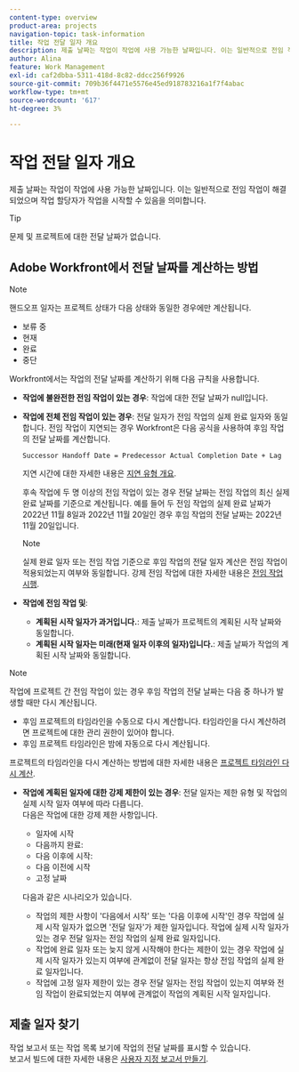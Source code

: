 ```yaml
---
content-type: overview
product-area: projects
navigation-topic: task-information
title: 작업 전달 일자 개요
description: 제출 날짜는 작업이 작업에 사용 가능한 날짜입니다. 이는 일반적으로 전임 작업이 해결되었으며 작업 할당자가 작업을 시작할 수 있음을 의미합니다.
author: Alina
feature: Work Management
exl-id: caf2dbba-5311-418d-8c82-ddcc256f9926
source-git-commit: 709b36f4471e5576e45ed918783216a1f7f4abac
workflow-type: tm+mt
source-wordcount: '617'
ht-degree: 3%

---
```


# 작업 전달 일자 개요

제출 날짜는 작업이 작업에 사용 가능한 날짜입니다. 이는 일반적으로 전임 작업이 해결되었으며 작업 할당자가 작업을 시작할 수 있음을 의미합니다.

>[!TIP]
>
>문제 및 프로젝트에 대한 전달 날짜가 없습니다.

## Adobe Workfront에서 전달 날짜를 계산하는 방법

>[!NOTE]
>
>핸드오프 일자는 프로젝트 상태가 다음 상태와 동일한 경우에만 계산됩니다.
>
>* 보류 중
>* 현재
>* 완료
>* 중단
>

Workfront에서는 작업의 전달 날짜를 계산하기 위해 다음 규칙을 사용합니다.

* **작업에 불완전한 전임 작업이 있는 경우**: 작업에 대한 전달 날짜가 null입니다.
* **작업에 전체 전임 작업이 있는 경우**: 전달 일자가 전임 작업의 실제 완료 일자와 동일합니다. 전임 작업이 지연되는 경우 Workfront은 다음 공식을 사용하여 후임 작업의 전달 날짜를 계산합니다.

  `Successor Handoff Date = Predecessor Actual Completion Date + Lag`

  지연 시간에 대한 자세한 내용은 [지연 유형 개요](../use-prdcssrs/lag-types.md).

  후속 작업에 두 명 이상의 전임 작업이 있는 경우 전달 날짜는 전임 작업의 최신 실제 완료 날짜를 기준으로 계산됩니다. 예를 들어 두 전임 작업의 실제 완료 날짜가 2022년 11월 8일과 2022년 11월 20일인 경우 후임 작업의 전달 날짜는 2022년 11월 20일입니다.

  >[!NOTE]
  >
  >   실제 완료 일자 또는 전임 작업 기준으로 후임 작업의 전달 일자 계산은 전임 작업이 적용되었는지 여부와 동일합니다. 강제 전임 작업에 대한 자세한 내용은 [전임 작업 시행](../use-prdcssrs/enforced-predecessors.md).


* **작업에 전임 작업 및**:

   * **계획된 시작 일자가 과거입니다.**: 제출 날짜가 프로젝트의 계획된 시작 날짜와 동일합니다.
   * **계획된 시작 일자는 미래(현재 일자 이후의 일자)입니다.**: 제출 날짜가 작업의 계획된 시작 날짜와 동일합니다.

>[!NOTE]
>
>작업에 프로젝트 간 전임 작업이 있는 경우 후임 작업의 전달 날짜는 다음 중 하나가 발생할 때만 다시 계산됩니다.
>
>* 후임 프로젝트의 타임라인을 수동으로 다시 계산합니다. 타임라인을 다시 계산하려면 프로젝트에 대한 관리 권한이 있어야 합니다.
>* 후임 프로젝트 타임라인은 밤에 자동으로 다시 계산됩니다.
>
>프로젝트의 타임라인을 다시 계산하는 방법에 대한 자세한 내용은 [프로젝트 타임라인 다시 계산](../../../manage-work/projects/manage-projects/recalculate-project-timeline.md).

* **작업에 계획된 일자에 대한 강제 제한이 있는 경우**: 전달 일자는 제한 유형 및 작업의 실제 시작 일자 여부에 따라 다릅니다.\
  다음은 작업에 대한 강제 제한 사항입니다.

   * 일자에 시작
   * 다음까지 완료:
   * 다음 이후에 시작:
   * 다음 이전에 시작
   * 고정 날짜

  다음과 같은 시나리오가 있습니다.

   * 작업의 제한 사항이 &#39;다음에서 시작&#39; 또는 &#39;다음 이후에 시작&#39;인 경우 작업에 실제 시작 일자가 없으면 &#39;전달 일자&#39;가 제한 일자입니다. 작업에 실제 시작 일자가 있는 경우 전달 일자는 전임 작업의 실제 완료 일자입니다.
   * 작업에 완료 일자 또는 늦지 않게 시작해야 한다는 제한이 있는 경우 작업에 실제 시작 일자가 있는지 여부에 관계없이 전달 일자는 항상 전임 작업의 실제 완료 일자입니다.
   * 작업에 고정 일자 제한이 있는 경우 전달 일자는 전임 작업이 있는지 여부와 전임 작업이 완료되었는지 여부에 관계없이 작업의 계획된 시작 일자입니다.

## 제출 일자 찾기

작업 보고서 또는 작업 목록 보기에 작업의 전달 날짜를 표시할 수 있습니다.\
보고서 빌드에 대한 자세한 내용은 [사용자 지정 보고서 만들기](../../../reports-and-dashboards/reports/creating-and-managing-reports/create-custom-report.md).
